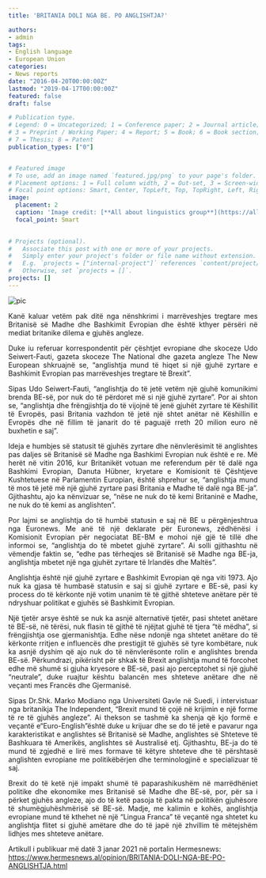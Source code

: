 ```yaml
---
title: 'BRITANIA DOLI NGA BE. PO ANGLISHTJA?'

authors:
- admin
tags:
- English language
- European Union
categories:
- News reports
date: "2016-04-20T00:00:00Z"
lastmod: "2019-04-17T00:00:00Z"
featured: false
draft: false

# Publication type.
# Legend: 0 = Uncategorized; 1 = Conference paper; 2 = Journal article;
# 3 = Preprint / Working Paper; 4 = Report; 5 = Book; 6 = Book section;
# 7 = Thesis; 8 = Patent
publication_types: ["0"]


# Featured image
# To use, add an image named `featured.jpg/png` to your page's folder.
# Placement options: 1 = Full column width, 2 = Out-set, 3 = Screen-width
# Focal point options: Smart, Center, TopLeft, Top, TopRight, Left, Right, BottomLeft, Bottom, BottomRight
image:
  placement: 2
  caption: 'Image credit: [**All about linguistics group**](https://all-about-linguistics.group.shef.ac.uk/branches-of-linguistics/sociolinguistics)'
  focal_point: Smart
  

# Projects (optional).
#   Associate this post with one or more of your projects.
#   Simply enter your project's folder or file name without extension.
#   E.g. `projects = ["internal-project"]` references `content/project/deep-learning/index.md`.
#   Otherwise, set `projects = []`.
projects: []
---
```


<img src="https://www.hermesnews.al/860/450/articles/10000/16100/16185/WeChat%20Image_20210103164231.jpg" alt="pic" />

<p style="text-align:justify; text-justify: inter-character">Kanë kaluar vetëm pak ditë nga nënshkrimi i marrëveshjes tregtare mes Britanisë së Madhe dhe Bashkimit Evropian dhe është kthyer përsëri në mediat britanike dilema e gjuhës angleze. </p>

<b></b>

<p style="text-align:justify; text-justify: inter-character">Duke iu referuar korrespondentit për çështjet evropiane dhe skoceze Udo Seiwert-Fauti, gazeta skoceze The National dhe gazeta angleze The New European shkruajnë se, “anglishtja mund të hiqet si një gjuhë zyrtare e Bashkimit Evropian pas marrëveshjes tregtare të Brexit”.</p>

<p style="text-align:justify; text-justify: inter-character">Sipas Udo Seiwert-Fauti, “anglishtja do të jetë vetëm një gjuhë komunikimi brenda BE-së, por nuk do të përdoret më si një gjuhë zyrtare”. Por ai shton se, “anglishtja dhe frëngjishtja do të vijojnë të jenë gjuhët zyrtare të Këshillit të Evropës, pasi Britania vazhdon të jetë një shtet anëtar në Këshillin e Evropës dhe në fillim të janarit do të paguajë rreth 20 milion euro në buxhetin e saj”.</p>

<p style="text-align:justify; text-justify: inter-character">Ideja e humbjes së statusit të gjuhës zyrtare dhe nënvlerësimit të anglishtes pas daljes së Britanisë së Madhe nga Bashkimi Evropian nuk është e re. Më herët në vitin 2016, kur Britanikët votuan me referendum për të dalë nga Bashkimi Evropian, Danuta Hübner, kryetare e Komisionit të Çështjeve Kushtetuese në Parlamentin Europian, është shprehur se, “anglishtja mund të mos të jetë më një gjuhë zyrtare pasi Britania e Madhe të dalë nga BE-ja”. Gjithashtu, ajo ka nënvizuar se, “nëse ne nuk do të kemi Britaninë e Madhe, ne nuk do të kemi as anglishten”.</p>

<p style="text-align:justify; text-justify: inter-character">Por lajmi se anglishtja do të humbë statusin e saj në BE u përgënjeshtrua nga Euronews. Me anë të një deklarate për Euronews, zëdhënësi i Komisionit Evropian për negociatat BE-BM e mohoi një gjë të tillë dhe informoi se, “anglishtja do të mbetet gjuhë zyrtare”. Ai solli gjithashtu në vëmendje faktin se, “edhe pas tërheqjes së Britanisë së Madhe nga BE-ja, anglishtja mbetet një nga gjuhët zyrtare të Irlandës dhe Maltës”.</p>

<p style="text-align:justify; text-justify: inter-character">Anglishtja është një gjuhë zyrtare e Bashkimit Evropian që nga viti 1973. Ajo nuk ka gjasa të humbasë statusin e saj si gjuhë zyrtare e BE-së, pasi ky process do të kërkonte një votim unanim të të gjithë shteteve anëtare për të ndryshuar politikat e gjuhës së Bashkimit Evropian.</p>

<p style="text-align:justify; text-justify: inter-character">Një tjetër arsye është se nuk ka asnjë alternativë tjetër, pasi shtetet anëtare të BE-së, në tërësi, nuk flasin të gjithë të njëjtat gjuhë të tjera “të mëdha”, si frëngjishtja ose gjermanishtja. Edhe nëse ndonjë nga shtetet anëtare do të kërkonte rritjen e influencës dhe prestigjit të gjuhës së tyre kombëtare, nuk ka asnjë dyshim që ajo nuk do të nënvlerësonte rolin e anglishtes brenda BE-së. Përkundrazi, pikërisht për shkak të Brexit anglishtja mund të forcohet edhe më shumë si gjuha kryesore e BE-së, pasi ajo perceptohet si një gjuhë “neutrale”, duke ruajtur kështu balancën mes shteteve anëtare dhe në veçanti mes Francës dhe Gjermanisë.</p>

<p style="text-align:justify; text-justify: inter-character">Sipas Dr.Shk. Marko Modiano nga Universiteti Gavle në Suedi, i intervistuar nga britanikja The Independent, “Brexit mund të çojë në krijimin e një forme të re të gjuhës angleze”. Ai thekson se tashmë ka shenja që kjo formë e veçantë e“Euro-English”është duke u krijuar dhe se do të jetë e pavarur nga karakteristikat e anglishtes së Britanisë së Madhe, anglishtes së Shteteve të Bashkuara të Amerikës, anglishtes së Australisë etj. Gjithashtu, BE-ja do të mund të zgjedhë e lirë mes formave të këtyre shteteve dhe të përshtasë anglishten evropiane me politikëbërjen dhe terminologjinë e specializuar të saj.</p>

<p style="text-align:justify; text-justify: inter-character">Brexit do të ketë një impakt shumë të paparashikushëm në marrëdhëniet politike dhe ekonomike mes Britanisë së Madhe dhe BE-së, por, për sa i përket gjuhës angleze, ajo do të ketë pasoja të pakta në politikën gjuhësore të shumëgjuhëshmërisë së BE-së. Madje, me kalimin e kohës, anglishtja evropiane mund të kthehet në një “Lingua Franca” të veçantë nga shtetet ku anglishtja flitet si gjuhë amëtare dhe do të japë një zhvillim të mëtejshëm lidhjes mes shteteve anëtare. </p>

Artikull i publikuar më datë 3 janar 2021 në portalin Hermesnews: https://www.hermesnews.al/opinion/BRITANIA-DOLI-NGA-BE-PO-ANGLISHTJA.html
